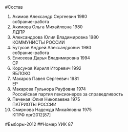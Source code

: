 #Состав
1. Акимов Александр Сергеевич 1980   
    собрание-работа
2. Акимова Ольга Михайловна 1980   
    ЛДПР
3. Александрова Юлия Владимировна 1980   
    КОММУНИСТЫ РОССИИ
4. Бутусов Андрей Александрович 1980   
    собрание-работа
5. Елисеева Дарья Владимировна 1994   
    СР
6. Корсунов Кирилл Игоревич 1992   
    ЯБЛОКО
7. Макаров Павел Сергеевич 1981   
    ЕР
8. Макарова Гульнора Рауфовна 1974   
    Российская партия пенсионеров за справедливость
9. Печеная Юлия Николаевна 1975   
    ПАТРИОТЫ РОССИИ
10. Смирнова Надежда Михайловна 1975   
    КПРФ
    прг2012[87]

#Выборы-2012
##Номер УИК
87